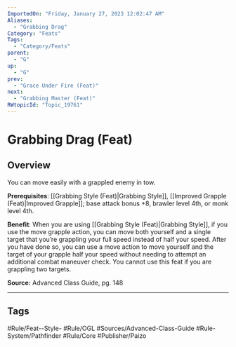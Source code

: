 ```yaml
---
ImportedOn: "Friday, January 27, 2023 12:02:47 AM"
Aliases:
  - "Grabbing Drag"
Category: "Feats"
Tags:
  - "Category/Feats"
parent:
  - "G"
up:
  - "G"
prev:
  - "Grace Under Fire (Feat)"
next:
  - "Grabbing Master (Feat)"
RWtopicId: "Topic_19761"
---
```

# Grabbing Drag (Feat)
## Overview
You can move easily with a grappled enemy in tow.

**Prerequisites**: [[Grabbing Style (Feat)|Grabbing Style]], [[Improved Grapple (Feat)|Improved Grapple]]; base attack bonus +8, brawler level 4th, or monk level 4th.

**Benefit**: When you are using [[Grabbing Style (Feat)|Grabbing Style]], if you use the move grapple action, you can move both yourself and a single target that you’re grappling your full speed instead of half your speed. After you have done so, you can use a move action to move yourself and the target of your grapple half your speed without needing to attempt an additional combat maneuver check. You cannot use this feat if you are grappling two targets.

**Source:** Advanced Class Guide, pg. 148


---
## Tags
#Rule/Feat--Style- #Rule/OGL #Sources/Advanced-Class-Guide #Rule-System/Pathfinder #Rule/Core #Publisher/Paizo

